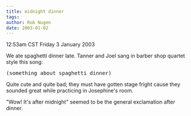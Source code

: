 ```yaml
---
title: midnight dinner
tags: 
author: Rob Nugen
date: 2003-01-02
---
```


<p class=date>12:53am CST Friday 3 January 2003</p>

<p>We ate spaghetti dinner late.  Tanner and Joel sang in barber shop
quartet style this song:</p>

<pre>
(something about spaghetti dinner)
</pre>

<p>Quite cute and quite bad; they must have gotten stage fright cause
they sounded great while practicing in Josephine's room.</p>

<p>"Wow!  It's after midnight" seemed to be the general exclamation
after dinner.</p>
